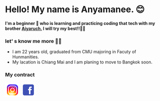 **Hello! My name is Anyamanee.** 😊
===========
#### I'm a beginner 🐣 who is learning and practicing coding that tech with my brother [<u>Aiyaruch.</u>](https://github.com/aiyaruch1320) I will try my best!!💪🏻
 ### let' s know me more 🙋🏻
- I am 22 years old, graduated from CMU majoring in Facuty of Hunmanities.
- My lacation is Chiang Mai and I am planing to move to Bangkok soon.

### My contract 
[![instargramicon](icons8-instagram-48.png)](https://www.instagram.com/_babyunnx/)
[![Facebookicon](icons8-facebook-48.png)](https://www.facebook.com/Unyamanee1a/)
